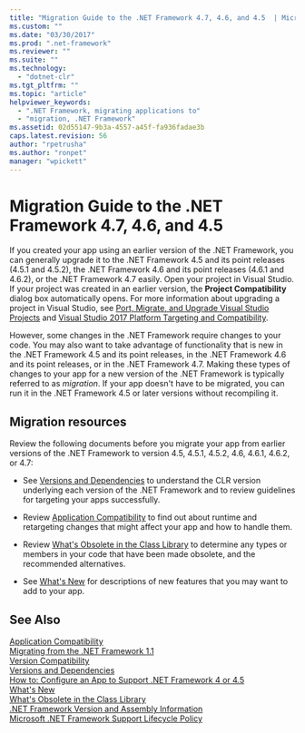 ```yaml
---
title: "Migration Guide to the .NET Framework 4.7, 4.6, and 4.5  | Microsoft Docs"
ms.custom: ""
ms.date: "03/30/2017"
ms.prod: ".net-framework"
ms.reviewer: ""
ms.suite: ""
ms.technology: 
  - "dotnet-clr"
ms.tgt_pltfrm: ""
ms.topic: "article"
helpviewer_keywords: 
  - ".NET Framework, migrating applications to"
  - "migration, .NET Framework"
ms.assetid: 02d55147-9b3a-4557-a45f-fa936fadae3b
caps.latest.revision: 56
author: "rpetrusha"
ms.author: "ronpet"
manager: "wpickett"
---
```

# Migration Guide to the .NET Framework 4.7, 4.6, and 4.5 
If you created your app using an earlier version of the .NET Framework, you can generally upgrade it to the .NET Framework 4.5 and its point releases (4.5.1 and 4.5.2), the .NET Framework  4.6 and its point releases (4.6.1 and 4.6.2), or the .NET Framework 4.7 easily. Open your project in Visual Studio. If your project was created in an earlier version, the **Project Compatibility** dialog box automatically opens. For more information about upgrading a project in Visual Studio, see [Port, Migrate, and Upgrade Visual Studio Projects](https://docs.microsoft.com/en-us/visualstudio/porting/port-migrate-and-upgrade-visual-studio-projects) and [Visual Studio 2017 Platform Targeting and Compatibility](https://www.visualstudio.com/en-us/productinfo/vs2017-compatibility-vs).  
  
 However, some changes in the .NET Framework require changes to your code. You may also want to take advantage of functionality that is new in the .NET Framework 4.5 and its point releases, in the .NET Framework 4.6 and its point releases, or in the .NET Framework 4.7. Making these types of changes to your app for a new version of the .NET Framework is typically referred to as *migration*. If your app doesn't have to be migrated, you can run it in the .NET Framework 4.5 or later versions without recompiling it.  
  
## Migration resources  
 Review the following documents before you migrate your app from earlier versions of the .NET Framework to version 4.5, 4.5.1, 4.5.2, 4.6, 4.6.1, 4.6.2, or 4.7:  
  
-   See [Versions and Dependencies](../../../docs/framework/migration-guide/versions-and-dependencies.md) to understand the CLR version underlying each version of the .NET Framework and to review guidelines for targeting your apps successfully.  
  
-   Review [Application Compatibility](../../../docs/framework/migration-guide/application-compatibility.md) to find out about runtime and retargeting changes that might affect your app and how to handle them.  
  
-   Review [What's Obsolete in the Class Library](../../../docs/framework/whats-new/whats-obsolete.md) to determine any types or members in your code that have been made obsolete, and the recommended alternatives.  
  
-   See [What's New](../../../docs/framework/whats-new/index.md) for descriptions of new features that you may want to add to your app.  
  
## See Also  
 [Application Compatibility](../../../docs/framework/migration-guide/application-compatibility.md)   
 [Migrating from the .NET Framework 1.1](../../../docs/framework/migration-guide/migrating-from-the-net-framework-1-1.md)   
 [Version Compatibility](../../../docs/framework/migration-guide/version-compatibility.md)   
 [Versions and Dependencies](../../../docs/framework/migration-guide/versions-and-dependencies.md)   
 [How to: Configure an App to Support .NET Framework 4 or 4.5](../../../docs/framework/migration-guide/how-to-configure-an-app-to-support-net-framework-4-or-4-5.md)   
 [What's New](../../../docs/framework/whats-new/index.md)   
 [What's Obsolete in the Class Library](../../../docs/framework/whats-new/whats-obsolete.md)   
 [.NET Framework Version and Assembly Information](http://go.microsoft.com/fwlink/?LinkId=201701)   
 [Microsoft .NET Framework Support Lifecycle Policy](http://go.microsoft.com/fwlink/?LinkId=196607)